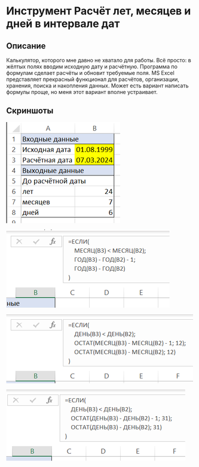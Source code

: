 # Инструмент Расчёт лет, месяцев и дней в интервале дат

## Описание
Калькулятор, которого мне давно не хватало для работы.
Всё просто: в жёлтых полях вводим исходную дату и расчётную.
Программа по формулам сделает расчёты и обновит требуемые поля.
MS Excel представляет прекрасный функционал для расчётов, организации, хранения, поиска и накопления данных.
Может есть вариант написать формулы проще, но меня этот вариант вполне устраивает.


## Скриншоты
![Общий вид таблицы](images/scr1.png)

![Формула расчёта лет](images/scr2.png)

![Формула расчёта месяцев](images/scr3.png)

![Формула расчёта дней](images/scr4.png)

